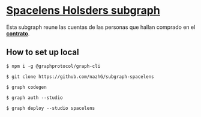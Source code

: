 # [**Spacelens Holsders subgraph**](https://thegraph.com/studio/subgraph/spacelens/)

Esta subgraph reune las cuentas de las personas que hallan comprado en el [**contrato**](https://rinkeby.etherscan.io/address/0x9a278a678D7F80A65871F6F7b8Bf2AfC6BF2529E).

## How to set up local

`$ npm i -g @graphprotocol/graph-cli`

`$ git clone https://github.com/nazhG/subgraph-spacelens` 

`$ graph codegen`

`$ graph auth --studio`

`$ graph deploy --studio spacelens`

